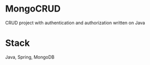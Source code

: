 # MongoCRUD
CRUD project with authentication and authorization written on Java
# Stack
Java, Spring, MongoDB
